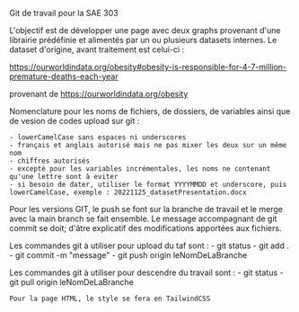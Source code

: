 Git de travail pour la SAE 303

L'objectif est de développer une page avec deux graphs provenant d'une librairie prédéfinie et alimentés par un ou plusieurs datasets internes.
Le dataset d'origine, avant traitement est celui-ci :

https://ourworldindata.org/obesity#obesity-is-responsible-for-4-7-million-premature-deaths-each-year

provenant de https://ourworldindata.org/obesity



Nomenclature pour les noms de fichiers, de dossiers, de variables ainsi que de vesion de codes upload sur git :

    - lowerCamelCase sans espaces ni underscores
    - français et anglais autorisé mais ne pas mixer les deux sur un même nom
    - chiffres autorisés
    - excepté pour les variables incrémentales, les noms ne contenant qu'une lettre sont à eviter
    - si besoin de dater, utiliser le format YYYYMMDD et underscore, puis lowerCamelCase, exemple : 20221125_datasetPresentation.docx

Pour les versions GIT, le push se font sur la branche de travail et le merge avec la main branch se fait ensemble. 
Le message accompagnant de git commit se doit; d'âtre explicatif des modifications apportées aux fichiers.

Les commandes git à utiliser pour upload du taf sont :
    - git status
    - git add .
    - git commit -m "message"
    - git push origin leNomDeLaBranche

Les commandes git à utiliser pour descendre du travail sont :
    - git status
    - git pull origin leNomDeLaBranche

    Pour la page HTML, le style se fera en TailwindCSS